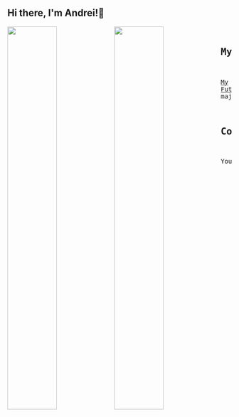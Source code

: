 ## Hi there, I'm Andrei!👋
<img align="left" width="47%" src="https://github-readme-stats.vercel.app/api?username=andreisovidiu&count_private=true&show_icons=true&theme=tokyonight"/> 
<img align="left" width="47%" src="https://github-readme-stats.vercel.app/api/top-langs/?username=andreisovidiu&layout=compact&theme=tokyonight"/>
<pre>

## My Projects
<a href="https://project1-production-daee.up.railway.app/" rel="nofollow">My Futures Monitor</a>, a web application that monitors the price of the major stock indices from the USA and Europe

## Contact me
You can reach me at andreisovidiu@gmail.com
